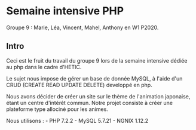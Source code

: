 # Semaine intensive PHP
  Groupe 9 : Marie, Léa, Vincent, Mahel, Anthony en W1 P2020.

## Intro
  Ceci est le fruit du travail du groupe 9 lors de la semaine intensive dédiée au php dans le cadre d'HETIC.

  Le sujet nous impose de gérer un base de donnée MySQL, à l'aide d'un CRUD (CREATE READ UPDATE DELETE) developpé en php.

  Nous avons décider de créer un site sur le thème de l'animation japonaise, étant un centre d'intérêt commun. Notre projet consiste à créer une plateforme type allociné pour les animes.

  Nous utilisons :
      - PHP 7.2.2
      - MySQL 5.7.21
      - NGNIX 1.12.2
